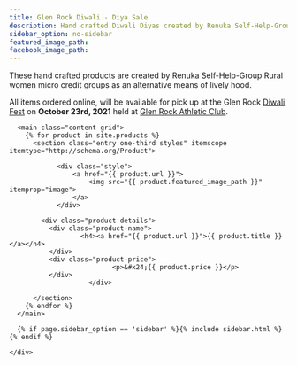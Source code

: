 ```yaml
---
title: Glen Rock Diwali - Diya Sale
description: Hand crafted Diwali Diyas created by Renuka Self-Help-Group Rural women micro credit NGO. These diyas are hand crafted by the women under the program as an alternative means of lively hood, away from toxic cigarette making.
sidebar_option: no-sidebar
featured_image_path:
facebook_image_path:
---
```


These hand crafted products are created by Renuka Self-Help-Group Rural women micro credit groups as an alternative means of lively hood.

All items ordered online, will be available for pick up at the Glen Rock [Diwali Fest](https://fb.me/e/235YJKQIP) on **October 23rd, 2021** held at [Glen Rock Athletic Club](https://goo.gl/maps/MzM6FFK5q2sWjqn18).

<div class="site-inner">
  <div class="wrap">
    <div class="content-sidebar-wrap">

      <main class="content grid">
        {% for product in site.products %}
          <section class="entry one-third styles" itemscope itemtype="http://schema.org/Product">

        		<div class="style">
        			<a href="{{ product.url }}">
        				<img src="{{ product.featured_image_path }}" itemprop="image">
        			</a>
        		</div>

            <div class="product-details">
              <div class="product-name">
			          <h4><a href="{{ product.url }}">{{ product.title }}</a></h4>
              </div>
              <div class="product-price">
							  <p>&#x24;{{ product.price }}</p>
              </div>
						</div>

          </section>
        {% endfor %}
      </main>

      {% if page.sidebar_option == 'sidebar' %}{% include sidebar.html %}{% endif %}

    </div>
  </div>
</div>
